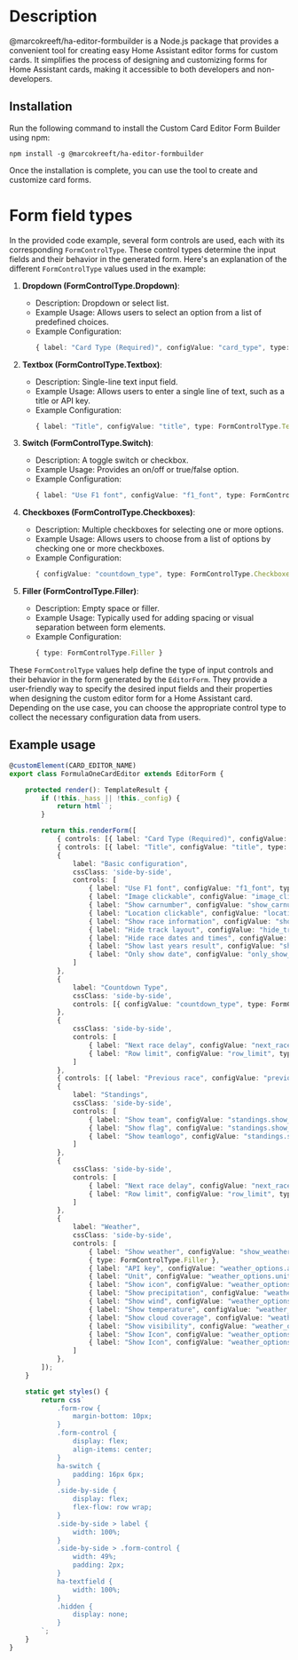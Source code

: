 # Description
@marcokreeft/ha-editor-formbuilder is a Node.js package that provides a convenient tool for creating easy Home Assistant editor forms for custom cards. It simplifies the process of designing and customizing forms for Home Assistant cards, making it accessible to both developers and non-developers.

## Installation

Run the following command to install the Custom Card Editor Form Builder using npm:

```
npm install -g @marcokreeft/ha-editor-formbuilder
```

Once the installation is complete, you can use the tool to create and customize card forms.

# Form field types

In the provided code example, several form controls are used, each with its corresponding `FormControlType`. These control types determine the input fields and their behavior in the generated form. Here's an explanation of the different `FormControlType` values used in the example:

1. **Dropdown (FormControlType.Dropdown)**:
   - Description: Dropdown or select list.
   - Example Usage: Allows users to select an option from a list of predefined choices.
   - Example Configuration:
     ```typescript
     { label: "Card Type (Required)", configValue: "card_type", type: FormControlType.Dropdown, items: this.getDropdownOptionsFromEnum(FormulaOneCardType) }
     ```

2. **Textbox (FormControlType.Textbox)**:
   - Description: Single-line text input field.
   - Example Usage: Allows users to enter a single line of text, such as a title or API key.
   - Example Configuration:
     ```typescript
     { label: "Title", configValue: "title", type: FormControlType.Textbox }
     ```

3. **Switch (FormControlType.Switch)**:
   - Description: A toggle switch or checkbox.
   - Example Usage: Provides an on/off or true/false option.
   - Example Configuration:
     ```typescript
     { label: "Use F1 font", configValue: "f1_font", type: FormControlType.Switch }
     ```

4. **Checkboxes (FormControlType.Checkboxes)**:
   - Description: Multiple checkboxes for selecting one or more options.
   - Example Usage: Allows users to choose from a list of options by checking one or more checkboxes.
   - Example Configuration:
     ```typescript
     { configValue: "countdown_type", type: FormControlType.Checkboxes, items: this.getDropdownOptionsFromEnum(CountdownType) }
     ```

5. **Filler (FormControlType.Filler)**:
   - Description: Empty space or filler.
   - Example Usage: Typically used for adding spacing or visual separation between form elements.
   - Example Configuration:
     ```typescript
     { type: FormControlType.Filler }
     ```

These `FormControlType` values help define the type of input controls and their behavior in the form generated by the `EditorForm`. They provide a user-friendly way to specify the desired input fields and their properties when designing the custom editor form for a Home Assistant card. Depending on the use case, you can choose the appropriate control type to collect the necessary configuration data from users.

## Example usage

```typescript
@customElement(CARD_EDITOR_NAME)
export class FormulaOneCardEditor extends EditorForm {

    protected render(): TemplateResult {
        if (!this._hass || !this._config) {
            return html``;
        }

        return this.renderForm([
            { controls: [{ label: "Card Type (Required)", configValue: "card_type", type: FormControlType.Dropdown, items: this.getDropdownOptionsFromEnum(FormulaOneCardType) }] },
            { controls: [{ label: "Title", configValue: "title", type: FormControlType.Textbox }] },
            {
                label: "Basic configuration",
                cssClass: 'side-by-side',
                controls: [
                    { label: "Use F1 font", configValue: "f1_font", type: FormControlType.Switch },
                    { label: "Image clickable", configValue: "image_clickable", type: FormControlType.Switch },
                    { label: "Show carnumber", configValue: "show_carnumber", type: FormControlType.Switch },
                    { label: "Location clickable", configValue: "location_clickable", type: FormControlType.Switch },
                    { label: "Show race information", configValue: "show_raceinfo", type: FormControlType.Switch },
                    { label: "Hide track layout", configValue: "hide_tracklayout", type: FormControlType.Switch },
                    { label: "Hide race dates and times", configValue: "hide_racedatetimes", type: FormControlType.Switch },
                    { label: "Show last years result", configValue: "show_lastyears_result", type: FormControlType.Switch },
                    { label: "Only show date", configValue: "only_show_date", type: FormControlType.Switch }
                ]
            },    
            {
                label: "Countdown Type",
                cssClass: 'side-by-side',
                controls: [{ configValue: "countdown_type", type: FormControlType.Checkboxes, items: this.getDropdownOptionsFromEnum(CountdownType) }]
            },
            {
                cssClass: 'side-by-side',
                controls: [
                    { label: "Next race delay", configValue: "next_race_delay", type: FormControlType.Textbox },
                    { label: "Row limit", configValue: "row_limit", type: FormControlType.Textbox },
                ]
            },
            { controls: [{ label: "Previous race", configValue: "previous_race", type: FormControlType.Dropdown, items: this.getDropdownOptionsFromEnum(PreviousRaceDisplay) }] },
            {
                label: "Standings",
                cssClass: 'side-by-side',
                controls: [
                    { label: "Show team", configValue: "standings.show_team", type: FormControlType.Switch },
                    { label: "Show flag", configValue: "standings.show_flag", type: FormControlType.Switch },
                    { label: "Show teamlogo", configValue: "standings.show_teamlogo", type: FormControlType.Switch }
                ]
            }, 
            {
                cssClass: 'side-by-side',
                controls: [
                    { label: "Next race delay", configValue: "next_race_delay", type: FormControlType.Textbox },
                    { label: "Row limit", configValue: "row_limit", type: FormControlType.Textbox },
                ]
            },
            {
                label: "Weather",
                cssClass: 'side-by-side',
                controls: [
                    { label: "Show weather", configValue: "show_weather", type: FormControlType.Switch },
                    { type: FormControlType.Filler },
                    { label: "API key", configValue: "weather_options.api_key", type: FormControlType.Textbox },
                    { label: "Unit", configValue: "weather_options.unit", type: FormControlType.Dropdown, items: this.getDropdownOptionsFromEnum(WeatherUnit) },
                    { label: "Show icon", configValue: "weather_options.show_icon", type: FormControlType.Switch },
                    { label: "Show precipitation", configValue: "weather_options.show_precipitation", type: FormControlType.Switch },
                    { label: "Show wind", configValue: "weather_options.show_wind", type: FormControlType.Switch },
                    { label: "Show temperature", configValue: "weather_options.show_temperature", type: FormControlType.Switch },
                    { label: "Show cloud coverage", configValue: "weather_options.show_cloud_cover", type: FormControlType.Switch },
                    { label: "Show visibility", configValue: "weather_options.show_visibility", type: FormControlType.Switch },
                    { label: "Show Icon", configValue: "weather_options.show_icon", type: FormControlType.Switch },
                    { label: "Show Icon", configValue: "weather_options.show_icon", type: FormControlType.Switch },
                ]
            }, 
        ]);
    }

    static get styles() {
        return css`
            .form-row {
                margin-bottom: 10px;
            }
            .form-control {
                display: flex;
                align-items: center;
            }
            ha-switch {
                padding: 16px 6px;
            }
            .side-by-side {
                display: flex;
                flex-flow: row wrap;
            }            
            .side-by-side > label {
                width: 100%;
            }
            .side-by-side > .form-control {
                width: 49%;
                padding: 2px;
            }
            ha-textfield { 
                width: 100%;
            }
            .hidden {
                display: none;
            }
        `;
    }
}

```
